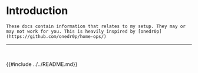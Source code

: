 # Introduction

```admonish warning
These docs contain information that relates to my setup. They may or may not work for you. This is heavily inspired by [onedr0p](https://github.com/onedr0p/home-ops/)
```

---
<br />

{{#include ../../README.md}}
